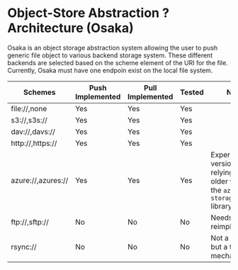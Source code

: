 Object-Store Abstraction ? Architecture (Osaka)
===============================================

Osaka is an object storage abstraction system allowing the user to push generic file object to various backend storage system.  These different backends are selected based on the scheme element of the URI for the file.  Currently, Osaka must have one endpoin exist on the local file system.

| Schemes | Push Implemented | Pull Implemented | Tested | Notes: |
| ------- | ---------------- | ---------------- |--------|---------------------------------|
| file://,none  | Yes | Yes | Yes | |
| s3://,s3s://  | Yes | Yes | Yes | |
| dav://,davs://  | Yes | Yes | Yes | |
| http://,https://| Yes | Yes | Yes | |
| azure://,azures:// | Yes | Yes | Yes | Experimental version by NVG, relying on an older version of the `azure-storage-python` library |
| ftp://,sftp://  | No | No | No | Needs reimplmentation |
| rsync:// | No | No |No | Not a backend, but a transfer mechanism |


